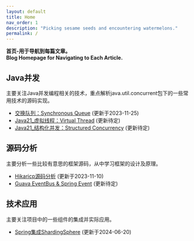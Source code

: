 ```yaml
---
layout: default
title: Home
nav_order: 1
description: "Picking sesame seeds and encountering watermelons."
permalink: /
---
```


**首页-用于导航到每篇文章。  
Blog Homepage for Navigating to Each Article.**

## Java并发  
主要关注Java并发编程相关的技术，重点解析java.util.concurrent包下的一些常用技术的源码实现。  
+ [交换队列：Synchronous Queue](/java/syncQueue) (更新于2023-11-25)
+ [Java21_虚拟线程：Virtual Thread](/java/virtualthread) (更新待定)  
+ [Java21_结构化并发：Structured Concurrency](/java/structuredConcurrency) (更新待定)
  
## 源码分析  
主要分析一些比较有意思的框架源码，从中学习框架的设计及原理。
+ [Hikaricp源码分析](/note/hikaricp) (更新于2023-11-10)  
+ [Guava EventBus & Spring Event](/note/event) (更新待定)  

## 技术应用
主要关注项目中的一些组件的集成并实际应用。
+ [Spring集成ShardingSphere](/middleware/shardingSphere) (更新于2024-06-20)  
